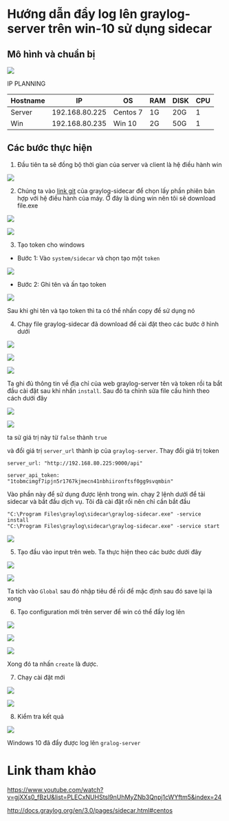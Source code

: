 # Hướng dẫn đẩy log lên graylog-server trên win-10 sử dụng sidecar 

## Mô hình và chuẩn bị 

![](../images/screen_24.png)

IP PLANNING

| Hostname | IP | OS | RAM | DISK | CPU | 
|---|---|---|----|---|---|
| Server | 192.168.80.225 | Centos 7 | 1G | 20G | 1 | 
| Win | 192.168.80.235 | Win 10 | 2G | 50G | 1 | 

## Các bước thực hiện 

1. Đầu tiên ta sẽ đồng bộ thời gian của server và client là hệ điều hành win 

![](../images/screen_25.png)

2. Chúng ta vào [link git](https://github.com/Graylog2/collector-sidecar/releases) của graylog-sidecar để chọn lấy phần phiên bản hợp với hệ điều hành của máy. Ở đây là dùng win nên tôi sẽ download file.exe 

![](../images/screen_26.png)

![](../images/screen_27.png)

3. Tạo token cho windows

- Bước 1: Vào `system/sidecar` và chọn tạo một `token`

![](../images/screen_16.png)

- Bước 2: Ghi tên và ấn tạo token 

![](../images/screen_30.png)

Sau khi ghi tên và tạo token thì ta có thể nhấn copy để sử dụng nó 

4. Chạy file graylog-sidecar đã download để cài đặt theo các bước ở hình dưới 

![](../images/screen_28.png)

![](../images/screen_29.png)

![](../images/screen_31.png)

Ta ghi đủ thông tin về địa chỉ của web graylog-server tên  và token rồi ta bắt đầu cài đặt sau khi nhấn `install`. Sau đó ta chỉnh sửa file cấu hình theo cách dưới đây 

![](../images/screen_32.png)

![](../images/screen_33.png)

ta sử giá trị này từ `false` thành `true`

và đổi giá trị `server_url` thành ip của `graylog-server`. Thay đổi giá trị token 
```
server_url: "http://192.168.80.225:9000/api"
``` 

```
server_api_token: "1tobmcimgf7ipjn5r1767kjmecn41nbhiironftsf0gg9svqmbin"
```


Vào phần này để sử dụng được lệnh trong win. chạy 2 lệnh dưới để tải sidecar và bắt đầu dịch vụ. Tôi đã cài đặt rồi nên chỉ cần bắt đầu 
```
"C:\Program Files\graylog\sidecar\graylog-sidecar.exe" -service install
"C:\Program Files\graylog\sidecar\graylog-sidecar.exe" -service start
```

![](../images/screen_35.png)

5. Tạo đầu vào input trên web. Ta thực hiện theo các bước dưới đây 

![](../images/screen_36.png)

![](../images/screen_37.png)

Ta tích vào `Global` sau đó nhập tiêu đề rồi để mặc định sau đó save lại là xong 

6. Tạo configuration mới trên server để win có thể đẩy log lên 

![](../images/screen_39.png)

![](../images/screen_40.png)

![](../images/screen_41.png)

Xong đó ta nhấn `create` là được.

7. Chạy cài đặt mới 

![](../images/screen_43.png)

![](../images/screen_44.png)

8. Kiểm tra kết quả

![](../images/screen_45.png)

Windows 10 đã đẩy được log lên `gralog-server`


# Link tham khảo 
https://www.youtube.com/watch?v=gjXXs0_fBzU&list=PLECxNUHStsl9nUhMyZNb3Qnpj1cWYftm5&index=24

http://docs.graylog.org/en/3.0/pages/sidecar.html#centos